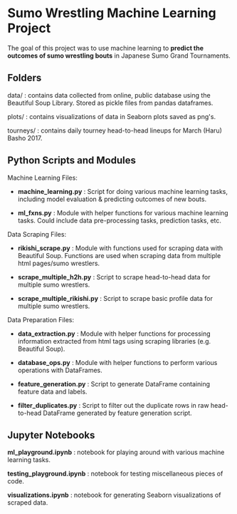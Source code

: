 # Sumo Wrestling Machine Learning Project


The goal of this project was to use machine learning to **predict the outcomes of sumo wrestling bouts** in Japanese Sumo Grand Tournaments.


## Folders

data/  : contains data collected from online, public database using the Beautiful Soup Library. Stored as pickle files from pandas dataframes.

plots/ : contains visualizations of data in Seaborn plots saved as png's.

tourneys/ : contains daily tourney head-to-head lineups for March (Haru) Basho 2017.


## Python Scripts and Modules

Machine Learning Files:

   - **machine_learning.py** : Script for doing various machine learning tasks, including model evaluation & predicting outcomes of new bouts.

   - **ml_fxns.py** : Module with helper functions for various machine learning tasks. Could include data pre-processing tasks, prediction tasks, etc.


Data Scraping Files:

   - **rikishi_scrape.py** : Module with functions used for scraping data with Beautiful Soup. Functions are used when scraping data from multiple html pages/sumo wrestlers.

   - **scrape_multiple_h2h.py** : Script to scrape head-to-head data for multiple sumo wrestlers.

   - **scrape_multiple_rikishi.py** : Script to scrape basic profile data for multiple sumo wrestlers.


Data Preparation Files:

   - **data_extraction.py** : Module with helper functions for processing information extracted from html tags using scraping libraries (e.g. Beautiful Soup). 

   - **database_ops.py** : Module with helper functions to perform various operations with DataFrames.

   - **feature_generation.py** : Script to generate DataFrame containing feature data and labels.

   - **filter_duplicates.py** : Script to filter out the duplicate rows in raw head-to-head DataFrame generated by feature generation script.



## Jupyter Notebooks

**ml_playground.ipynb** : notebook for playing around with various machine learning tasks.

**testing_playground.ipynb** : notebook for testing miscellaneous pieces of code.

**visualizations.ipynb** : notebook for generating Seaborn visualizations of scraped data.


[Seaborn]: <https://seaborn.pydata.org/>
[Sumo Reference]: <http://sumodb.sumogames.de/>
[Beautiful Soup]: <https://www.crummy.com/software/BeautifulSoup/bs4/doc/>